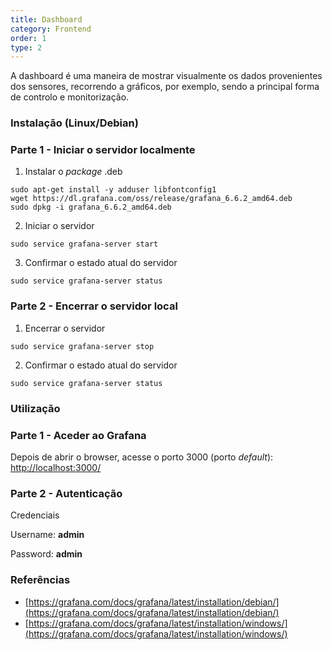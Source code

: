```yaml
---
title: Dashboard
category: Frontend
order: 1
type: 2
---
```


A dashboard é uma maneira de mostrar visualmente os dados provenientes dos sensores, recorrendo a gráficos, por exemplo, sendo a principal forma de controlo e monitorização.

### Instalação (Linux/Debian)

### Parte 1 - Iniciar o servidor localmente

1. Instalar o *package* .deb
```
sudo apt-get install -y adduser libfontconfig1
wget https://dl.grafana.com/oss/release/grafana_6.6.2_amd64.deb
sudo dpkg -i grafana_6.6.2_amd64.deb
```

2. Iniciar o servidor
```
sudo service grafana-server start
```

3. Confirmar o estado atual do servidor
```
sudo service grafana-server status
```

### Parte 2 - Encerrar o servidor local

1. Encerrar o servidor
```
sudo service grafana-server stop
```

2. Confirmar o estado atual do servidor
```
sudo service grafana-server status
```

### Utilização

### Parte 1 - Aceder ao Grafana

Depois de abrir o browser, acesse o porto 3000 (porto *default*): [http://localhost:3000/](http://localhost:3000/) 

### Parte 2 - Autenticação
Credenciais

Username: **admin**

Password: **admin**  

### Referências
- [https://grafana.com/docs/grafana/latest/installation/debian/](https://grafana.com/docs/grafana/latest/installation/debian/)
- [https://grafana.com/docs/grafana/latest/installation/windows/](https://grafana.com/docs/grafana/latest/installation/windows/)
